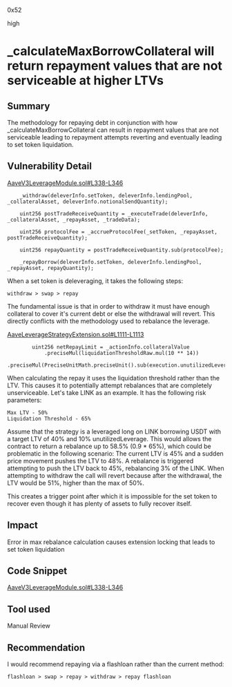0x52

high

# _calculateMaxBorrowCollateral will return repayment values that are not serviceable at higher LTVs

## Summary

 The methodology for repaying debt in conjunction with how _calculateMaxBorrowCollateral can result in repayment values that are not serviceable leading to repayment attempts reverting and eventually leading to set token liquidation. 

## Vulnerability Detail

[AaveV3LeverageModule.sol#L338-L346](https://github.com/sherlock-audit/2023-05-Index/blob/main/index-protocol/contracts/protocol/modules/v1/AaveV3LeverageModule.sol#L338-L346)

        _withdraw(deleverInfo.setToken, deleverInfo.lendingPool, _collateralAsset, deleverInfo.notionalSendQuantity);

        uint256 postTradeReceiveQuantity = _executeTrade(deleverInfo, _collateralAsset, _repayAsset, _tradeData);

        uint256 protocolFee = _accrueProtocolFee(_setToken, _repayAsset, postTradeReceiveQuantity);

        uint256 repayQuantity = postTradeReceiveQuantity.sub(protocolFee);

        _repayBorrow(deleverInfo.setToken, deleverInfo.lendingPool, _repayAsset, repayQuantity);

When a set token is deleveraging, it takes the following steps:

    withdraw > swap > repay

The fundamental issue is that in order to withdraw it must have enough collateral to cover it's current debt or else the withdrawal will revert. This directly conflicts with the methodology used to rebalance the leverage. 

[AaveLeverageStrategyExtension.sol#L1111-L1113](https://github.com/sherlock-audit/2023-05-Index/blob/main/index-coop-smart-contracts/contracts/adapters/AaveLeverageStrategyExtension.sol#L1111-L1113)

            uint256 netRepayLimit = _actionInfo.collateralValue
                .preciseMul(liquidationThresholdRaw.mul(10 ** 14))
                .preciseMul(PreciseUnitMath.preciseUnit().sub(execution.unutilizedLeveragePercentage));

When calculating the repay it uses the liquidation threshold rather than the LTV. This causes it to potentially attempt rebalances that are completely unserviceable. Let's take LINK as an example. It has the following risk parameters:

    Max LTV - 50%
    Liquidation Threshold - 65%

Assume that the strategy is a leveraged long on LINK borrowing USDT with a target LTV of 40% and 10% unutilizedLeverage. This would allows the contract to return a rebalance up to 58.5% (0.9 * 65%), which could be problematic in the following scenario: The current LTV is 45% and a sudden price movement pushes the LTV to 48%. A rebalance is triggered attempting to push the LTV back to 45%, rebalancing 3% of the LINK. When attempting to withdraw the call will revert because after the withdrawal, the LTV would be 51%, higher than the max of 50%.

This creates a trigger point after which it is impossible for the set token to recover even though it has plenty of assets to fully recover itself.

## Impact

Error in max rebalance calculation causes extension locking that leads to set token liquidation 

## Code Snippet

[AaveV3LeverageModule.sol#L338-L346](https://github.com/sherlock-audit/2023-05-Index/blob/main/index-protocol/contracts/protocol/modules/v1/AaveV3LeverageModule.sol#L338-L346)

## Tool used

Manual Review

## Recommendation

I would recommend repaying via a flashloan rather than the current method:

    flashloan > swap > repay > withdraw > repay flashloan